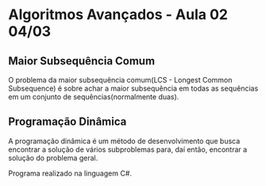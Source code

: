 # Algoritmos Avançados - Aula 02 04/03

## Maior Subsequência Comum

O problema da maior subsequência comum(LCS - Longest Common Subsequence) é sobre achar a maior subsequência em todas as sequências em um conjunto de sequências(normalmente duas).

## Programação Dinâmica

A programação dinâmica é um método de desenvolvimento que busca encontrar a solução de vários subproblemas para, daí então, encontrar a solução do problema geral.

Programa realizado na linguagem C#.
